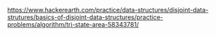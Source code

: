 https://www.hackerearth.com/practice/data-structures/disjoint-data-strutures/basics-of-disjoint-data-structures/practice-problems/algorithm/tri-state-area-58343781/
